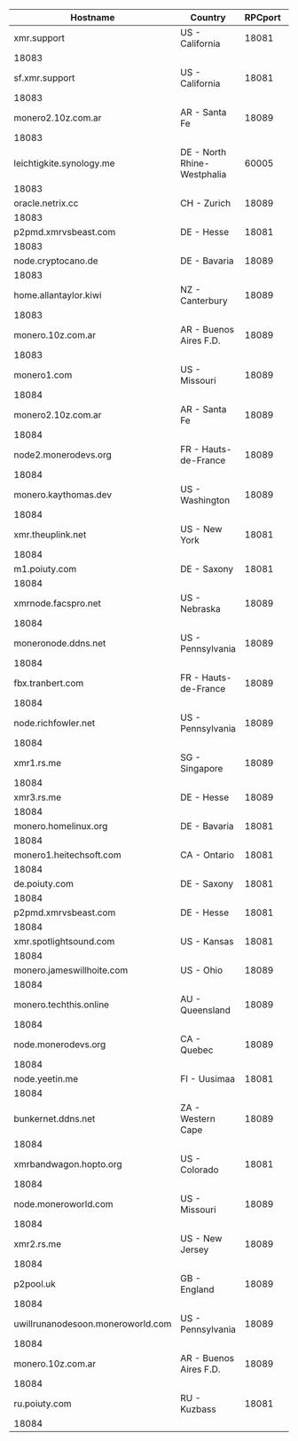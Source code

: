Hostname | Country | RPCport | P2Pport
--- | --- | --- | ---
xmr.support | US - California | 18081
 | 18083
sf.xmr.support | US - California | 18081
 | 18083
monero2.10z.com.ar | AR - Santa Fe | 18089
 | 18083
leichtigkite.synology.me | DE - North Rhine-Westphalia | 60005
 | 18083
oracle.netrix.cc | CH - Zurich | 18089
 | 18083
p2pmd.xmrvsbeast.com | DE - Hesse | 18081
 | 18083
node.cryptocano.de | DE - Bavaria | 18089
 | 18083
home.allantaylor.kiwi | NZ - Canterbury | 18089
 | 18083
monero.10z.com.ar | AR - Buenos Aires F.D. | 18089
 | 18083
monero1.com | US - Missouri | 18089
 | 18084
monero2.10z.com.ar | AR - Santa Fe | 18089
 | 18084
node2.monerodevs.org | FR - Hauts-de-France | 18089
 | 18084
monero.kaythomas.dev | US - Washington | 18089
 | 18084
xmr.theuplink.net | US - New York | 18081
 | 18084
m1.poiuty.com | DE - Saxony | 18081
 | 18084
xmrnode.facspro.net | US - Nebraska | 18089
 | 18084
moneronode.ddns.net | US - Pennsylvania | 18089
 | 18084
fbx.tranbert.com | FR - Hauts-de-France | 18089
 | 18084
node.richfowler.net | US - Pennsylvania | 18089
 | 18084
xmr1.rs.me | SG - Singapore | 18089
 | 18084
xmr3.rs.me | DE - Hesse | 18089
 | 18084
monero.homelinux.org | DE - Bavaria | 18081
 | 18084
monero1.heitechsoft.com | CA - Ontario | 18081
 | 18084
de.poiuty.com | DE - Saxony | 18081
 | 18084
p2pmd.xmrvsbeast.com | DE - Hesse | 18081
 | 18084
xmr.spotlightsound.com | US - Kansas | 18081
 | 18084
monero.jameswillhoite.com | US - Ohio | 18089
 | 18084
monero.techthis.online | AU - Queensland | 18089
 | 18084
node.monerodevs.org | CA - Quebec | 18089
 | 18084
node.yeetin.me | FI - Uusimaa | 18081
 | 18084
bunkernet.ddns.net | ZA - Western Cape | 18089
 | 18084
xmrbandwagon.hopto.org | US - Colorado | 18081
 | 18084
node.moneroworld.com | US - Missouri | 18089
 | 18084
xmr2.rs.me | US - New Jersey | 18089
 | 18084
p2pool.uk | GB - England | 18089
 | 18084
uwillrunanodesoon.moneroworld.com | US - Pennsylvania | 18089
 | 18084
monero.10z.com.ar | AR - Buenos Aires F.D. | 18089
 | 18084
ru.poiuty.com | RU - Kuzbass | 18081
 | 18084

